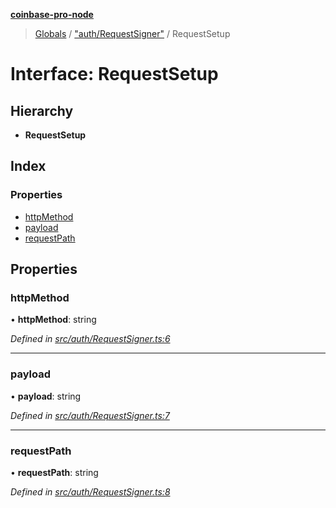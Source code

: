 **[coinbase-pro-node](../README.md)**

> [Globals](../globals.md) / ["auth/RequestSigner"](../modules/_auth_requestsigner_.md) / RequestSetup

# Interface: RequestSetup

## Hierarchy

- **RequestSetup**

## Index

### Properties

- [httpMethod](_auth_requestsigner_.requestsetup.md#httpmethod)
- [payload](_auth_requestsigner_.requestsetup.md#payload)
- [requestPath](_auth_requestsigner_.requestsetup.md#requestpath)

## Properties

### httpMethod

• **httpMethod**: string

_Defined in [src/auth/RequestSigner.ts:6](https://github.com/bennycode/coinbase-pro-node/blob/e431220/src/auth/RequestSigner.ts#L6)_

---

### payload

• **payload**: string

_Defined in [src/auth/RequestSigner.ts:7](https://github.com/bennycode/coinbase-pro-node/blob/e431220/src/auth/RequestSigner.ts#L7)_

---

### requestPath

• **requestPath**: string

_Defined in [src/auth/RequestSigner.ts:8](https://github.com/bennycode/coinbase-pro-node/blob/e431220/src/auth/RequestSigner.ts#L8)_
